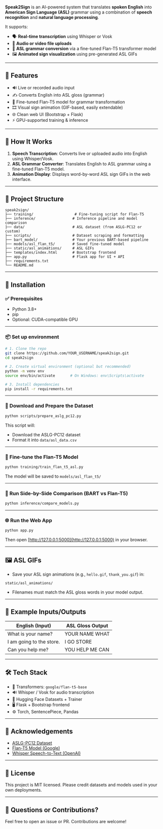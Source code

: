 **Speak2Sign** is an AI-powered system that translates **spoken English** into **American Sign Language (ASL)** grammar using a combination of **speech recognition** and **natural language processing**.

It supports:
- 🗣️ **Real-time transcription** using Whisper or Vosk
- 🎤 **Audio or video file uploads**
- 🧠 **ASL grammar conversion** via a fine-tuned Flan-T5 transformer model
- 🖼️ **Animated sign visualization** using pre-generated ASL GIFs

---

## 🚀 Features

- 🔊 Live or recorded audio input
- ✍️ Converts English into ASL gloss (grammar)
- 🤖 Fine-tuned Flan-T5 model for grammar transformation
- 🎞️ Visual sign animation (GIF-based, easily extendable)
- 🌐 Clean web UI (Bootstrap + Flask)
- ⚡ GPU-supported training & inference

---

## 🧠 How It Works

1. **Speech Transcription**: Converts live or uploaded audio into English using Whisper/Vosk.
2. **ASL Grammar Converter**: Translates English to ASL grammar using a fine-tuned Flan-T5 model.
3. **Animation Display**: Displays word-by-word ASL sign GIFs in the web interface.

---

## 📁 Project Structure

```
speak2sign/
├── training/                   # Fine-tuning script for Flan-T5
├── inference/                 # Inference pipeline and model comparison
├── data/                      # ASL dataset (from ASLG-PC12 or custom)
├── scripts/                   # Dataset scraping and formatting
├── bart_model/                # Your previous BART-based pipeline
├── models/asl_flan_t5/        # Saved fine-tuned model
├── static/asl_animations/     # ASL GIFs
├── templates/index.html       # Bootstrap frontend
├── app.py                     # Flask app for UI + API
├── requirements.txt
└── README.md
```

---

## 🔧 Installation

### ✅ Prerequisites

- Python 3.8+
- pip
- Optional: CUDA-compatible GPU

---

### 📦 Set up environment

```bash
# 1. Clone the repo
git clone https://github.com/YOUR_USERNAME/speak2sign.git
cd speak2sign

# 2. Create virtual environment (optional but recommended)
python -m venv env
source env/bin/activate       # On Windows: env\Scripts\activate

# 3. Install dependencies
pip install -r requirements.txt
```

---

### 🔡 Download and Prepare the Dataset

```bash
python scripts/prepare_aslg_pc12.py
```
This script will:
- Download the ASLG-PC12 dataset
- Format it into `data/asl_data.csv`

---

### 🧠 Fine-tune the Flan-T5 Model

```bash
python training/train_flan_t5_asl.py
```
The model will be saved to `models/asl_flan_t5/`

---

### 🧪 Run Side-by-Side Comparison (BART vs Flan-T5)

```bash
python inference/compare_models.py
```

---

### 🌐 Run the Web App

```bash
python app.py
```

Then open [http://127.0.0.1:5000](http://127.0.0.1:5000) in your browser.

---

## 🖼️ ASL GIFs

- Save your ASL sign animations (e.g., `hello.gif`, `thank_you.gif`) in:
```
static/asl_animations/
```
- Filenames must match the ASL gloss words in your model output.

---

## 🧪 Example Inputs/Outputs

| English (Input)             | ASL Gloss Output         |
|-----------------------------|--------------------------|
| What is your name?          | YOUR NAME WHAT           |
| I am going to the store.    | I GO STORE               |
| Can you help me?            | YOU HELP ME CAN          |

---

## 🛠️ Tech Stack

- 🤖 Transformers: `google/flan-t5-base`
- 🔊 Whisper / Vosk for audio transcription
- 🧪 Hugging Face Datasets + Trainer
- 🖥️ Flask + Bootstrap frontend
- ⚙️ Torch, SentencePiece, Pandas

---

## 🙌 Acknowledgements

- [ASLG-PC12 Dataset](https://achrafothman.net)
- [Flan-T5 Model (Google)](https://huggingface.co/google/flan-t5-base)
- [Whisper Speech-to-Text (OpenAI)](https://github.com/openai/whisper)

---

## 📜 License

This project is MIT licensed. Please credit datasets and models used in your own deployments.

---

## 💬 Questions or Contributions?

Feel free to open an issue or PR. Contributions are welcome!
